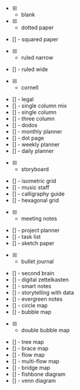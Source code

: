 - [x] - blank
- [x] - dotted paper
- [] - squared paper
- [x] - ruled narrow
- [] - ruled wide
- [x] - cornell
- [] - legal
- [] - single column mix
- [] - single column
- [] - three column
- [] - dodos
- [] - monthly planner
- [] - dot page
- [] - weekly planner
- [] - daily planner
- [x] - storyboard
- [] - isometric grid
- [] - music staff
- [] - calligraphy guide
- [] - hexagonal grid
- [x] - meeting notes
- [] - project planner
- [] - task list
- [] - sketch paper
- [x] - bullet journal
- [] - second brain
- [] - digital zettelkasten
- [] - smart notes
- [] - storytelling with data
- [] - evergreen notes
- [] - circle map
- [] - bubble map
- [x] - double bubble map
- [] - tree map
- [] - brace map
- [] - flow map
- [] - multi-flow map
- [] - bridge map
- [] - fishbone diagram
- [] - venn diagram